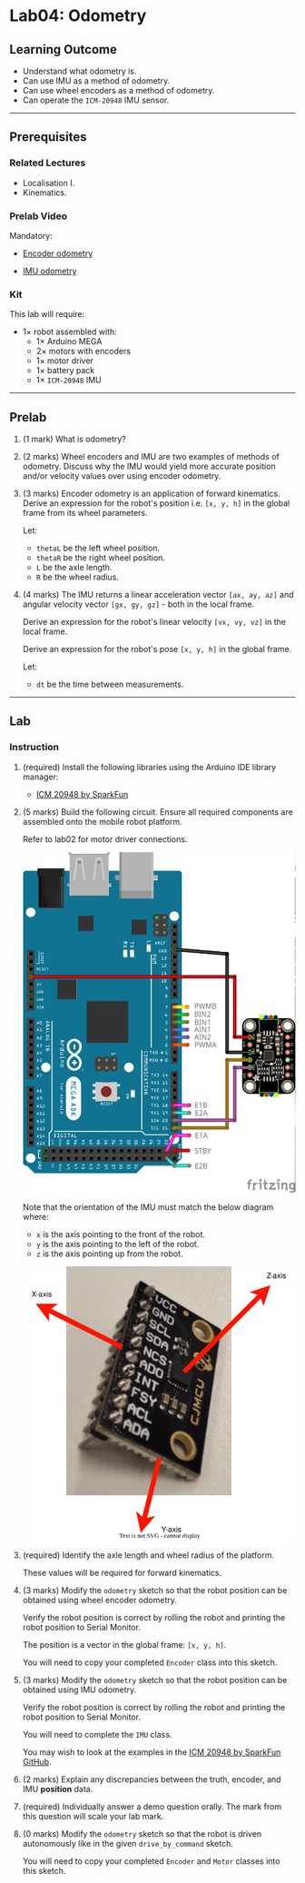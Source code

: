 # Lab04: Odometry

## Learning Outcome

- Understand what odometry is.
- Can use IMU as a method of odometry.
- Can use wheel encoders as a method of odometry.
- Can operate the `ICM-20948` IMU sensor.

---

## Prerequisites

### Related Lectures

- Localisation I.
- Kinematics.

### Prelab Video

Mandatory:

- [Encoder odometry](https://unsw.sharepoint.com/:v:/s/CLS-MTRN3100_T2_5236_Combine/EWn_y-zn_ptIsYUAliuIZjUBPRcA4rdINytg9zNLhxHKEw?e=OQi1yl)


- [IMU odometry](https://unsw.sharepoint.com/:v:/s/CLS-MTRN3100_T2_5236_Combine/Ec6zfUV4kthJqj9TNezzYjgBLhjGwHjHIKJfnb7OXwi_aA?e=osZbia)


### Kit

This lab will require:

- $1 \times$ robot assembled with:
    - $1 \times$ Arduino MEGA
    - $2 \times$ motors with encoders
    - $1 \times$ motor driver
    - $1 \times$ battery pack
    - $1 \times$ `ICM-20948` IMU

---

## Prelab

1. (1 mark) What is odometry?


1. (2 marks) Wheel encoders and IMU are two examples of methods of odometry. Discuss why the IMU would yield more accurate position and/or velocity values over using encoder odometry.


1. (3 marks) Encoder odometry is an application of forward kinematics. Derive an expression for the robot's position i.e. `[x, y, h]` in the global frame from its wheel parameters.

    Let:
    - `thetaL` be the left wheel position.
    - `thetaR` be the right wheel position.
    - `L` be the axle length.
    - `R` be the wheel radius.


1. (4 marks) The IMU returns a linear acceleration vector `[ax, ay, az]` and angular velocity vector `[gx, gy, gz]` - both in the local frame.

    Derive an expression for the robot's linear velocity `[vx, vy, vz]` in the local frame.

    Derive an expression for the robot's pose `[x, y, h]` in the global frame.

    Let:
    - `dt` be the time between measurements.


---

## Lab

### Instruction

1. (required) Install the following libraries using the Arduino IDE library manager:
    - [ICM 20948 by SparkFun](https://github.com/sparkfun/SparkFun_ICM-20948_ArduinoLibrary)

1. (5 marks) Build the following circuit. Ensure all required components are assembled onto the mobile robot platform.

    Refer to lab02 for motor driver connections.

    ![motor_driver_imu_circuit](./README/motor_driver_imu_circuit.png)

    Note that the orientation of the IMU must match the below diagram where:
    - `x` is the axis pointing to the front of the robot.
    - `y` is the axis pointing to the left of the robot.
    - `z` is the axis pointing up from the robot.

    ![imu_labelled](./README/imu_labelled.drawio.svg)


1. (required) Identify the axle length and wheel radius of the platform.

    These values will be required for forward kinematics.


1. (3 marks) Modify the `odometry` sketch so that the robot position can be obtained using wheel encoder odometry.

    Verify the robot position is correct by rolling the robot and printing the robot position to Serial Monitor.

    The position is a vector in the global frame: `[x, y, h]`.

    You will need to copy your completed `Encoder` class into this sketch.


1. (3 marks) Modify the `odometry` sketch so that the robot position can be obtained using IMU odometry.

    Verify the robot position is correct by rolling the robot and printing the robot position to Serial Monitor.

    You will need to complete the `IMU` class.

    You may wish to look at the examples in the [ICM 20948 by SparkFun GitHub](https://github.com/sparkfun/SparkFun_ICM-20948_ArduinoLibrary).


1. (2 marks) Explain any discrepancies between the truth, encoder, and IMU **position** data.


1. (required) Individually answer a demo question orally. The mark from this question will scale your lab mark.


1. (0 marks) Modify the `odometry` sketch so that the robot is driven autonomously like in the given `drive_by_command` sketch.

    You will need to copy your completed `Encoder` and `Motor` classes into this sketch.

